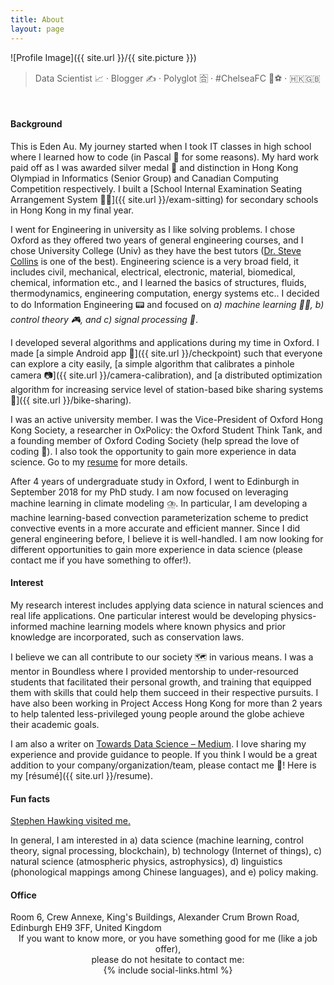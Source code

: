 ```yaml
---
title: About
layout: page
---
```


![Profile Image]({{ site.url }}/{{ site.picture }})

> Data Scientist 📈 · Blogger ✍️ · Polyglot 🈴 · #ChelseaFC 💙⚽ · 🇭🇰🇬🇧

<br>
<h4>Background</h4>

This is Eden Au. My journey started when I took IT classes in high school where I learned how to code (in Pascal 🐆 for some reasons). My hard work paid off as I was awarded silver medal 🥈 and distinction in Hong Kong Olympiad in Informatics (Senior Group) and Canadian Computing Competition respectively. I built a [School Internal Examination Seating Arrangement System 💯💺]({{ site.url }}/exam-sitting) for secondary schools in Hong Kong in my final year.

I went for Engineering in university as I like solving problems. I chose Oxford as they offered two years of general engineering courses, and I chose University College (Univ) as they have the best tutors (<a href="https://www.univ.ox.ac.uk/academics/stephen-collins/" target="_blank">Dr. Steve Collins</a> is one of the best). Engineering science is a very broad field, it includes civil, mechanical, electrical, electronic, material, biomedical, chemical, information etc., and I learned the basics of structures, fluids, thermodynamics, engineering computation, energy systems etc.. I decided to do Information Engineering 📟 and focused on <i>a) machine learning 🎰🤔, b) control theory 🎮, and c) signal processing 🚦</i>.

I developed several algorithms and applications during my time in Oxford. I made [a simple Android app 📱]({{ site.url }}/checkpoint) such that everyone can explore a city easily, [a simple algorithm that calibrates a pinhole camera 📷]({{ site.url }}/camera-calibration), and [a distributed optimization algorithm for increasing service level of station-based bike sharing systems 🚴]({{ site.url }}/bike-sharing).

I was an active university member. I was the Vice-President of Oxford Hong Kong Society, a researcher in OxPolicy: the Oxford Student Think Tank, and a founding member of Oxford Coding Society (help spread the love of coding 💌). I also took the opportunity to gain more experience in data science. Go to my <a href="{{ site.url }}/resume/">resume</a> for more details.

After 4 years of undergraduate study in Oxford, I went to Edinburgh in September 2018 for my PhD study. I am now focused on leveraging machine learning in climate modeling ⛈️. In particular, I am developing a machine learning-based convection parameterization scheme to predict convective events in a more accurate and efficient manner. Since I did general engineering before, I believe it is well-handled. I am now looking for different opportunities to gain more experience in data science (please contact me if you have something to offer!).

<h4>Interest</h4>

My research interest includes applying data science in natural sciences and real life applications. One particular interest would be developing physics-informed machine learning models where known physics and prior knowledge are incorporated, such as conservation laws.

I believe we can all contribute to our society 🗺️ in various means. I was a mentor in Boundless where I provided mentorship to under-resourced students that facilitated their personal growth, and training that equipped them with skills that could help them succeed in their respective pursuits. I have also been working in Project Access Hong Kong for more than 2 years to help talented less-privileged young people around the globe achieve their academic goals.

I am also a writer on <a href="https://medium.com/@edenau" target="_blank">Towards Data Science – Medium</a>. I love sharing my experience and provide guidance to people. If you think I would be a great addition to your company/organization/team, please contact me 🤙! Here is my [résumé]({{ site.url }}/resume).

<h4>Fun facts</h4>

<a href="{{ site.url }}/assets/images/hawking.jpeg" target="_blank">Stephen Hawking visited me.</a>

In general, I am interested in a) data science (machine learning, control theory, signal processing, blockchain), b) technology (Internet of things), c) natural science (atmospheric physics, astrophysics), d) linguistics (phonological mappings among Chinese languages), and e) policy making.


<h4>Office</h4>
Room 6, Crew Annexe, King's Buildings, Alexander Crum Brown Road, Edinburgh EH9 3FF, United Kingdom

<br>
<center>
If you want to know more, or you have something good for me (like a job offer),<br />please do not hesitate to contact me: <br />
{% include social-links.html %}
</center>
